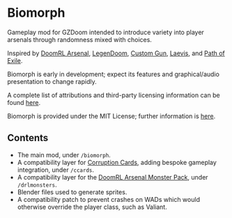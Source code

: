 # Biomorph

Gameplay mod for GZDoom intended to introduce variety into player arsenals through randomness mixed with choices.

Inspired by [DoomRL Arsenal](https://forum.zdoom.org/viewtopic.php?f=43&t=37044), [LegenDoom](https://forum.zdoom.org/viewtopic.php?t=51035), [Custom Gun](https://forum.zdoom.org/viewtopic.php?f=43&t=54303), [Laevis](https://github.com/ToxicFrog/laevis), and [Path of Exile](https://www.pathofexile.com/). 

Biomorph is early in development; expect its features and graphical/audio presentation to change rapidly.

A complete list of attributions and third-party licensing information can be found [here](/ATTRIB.md).

Biomorph is provided under the MIT License; further information is [here](/LICENSE).

## Contents

- The main mod, under `/biomorph`.
- A compatibility layer for [Corruption Cards](https://forum.zdoom.org/viewtopic.php?f=43&t=67939), adding bespoke gameplay integration, under `/ccards`.
- A compatibility layer for the [DoomRL Arsenal Monster Pack](https://forum.zdoom.org/viewtopic.php?f=43&t=37044), under `/drlmonsters`.
- Blender files used to generate sprites.
- A compatibility patch to prevent crashes on WADs which would otherwise override the player class, such as Valiant.
